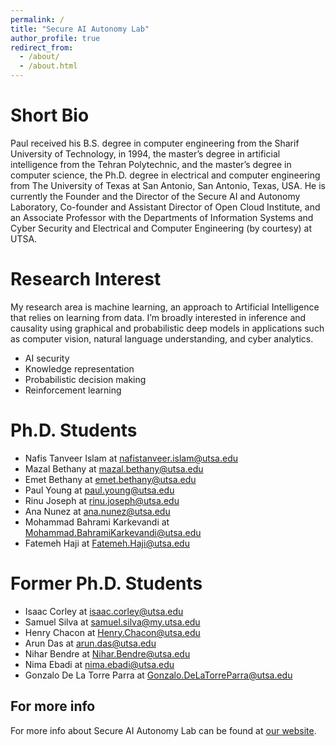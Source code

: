 ```yaml
---
permalink: /
title: "Secure AI Autonomy Lab"
author_profile: true
redirect_from: 
  - /about/
  - /about.html
---
```

Short Bio
=====
Paul received his B.S. degree in computer engineering from the Sharif University of Technology, in 1994, the master’s degree in artificial intelligence from the Tehran Polytechnic, and the master’s degree in computer science, the Ph.D. degree in electrical and computer engineering from The University of Texas at San Antonio, San Antonio, Texas, USA. He is currently the Founder and the Director of the Secure AI and Autonomy Laboratory, Co-founder and Assistant Director of Open Cloud Institute, and an Associate Professor with the Departments of Information Systems and Cyber Security and Electrical and Computer Engineering (by courtesy) at UTSA.

Research Interest
======
My research area is machine learning, an approach to Artificial Intelligence that relies on learning from data. I’m broadly interested in inference and causality using graphical and probabilistic deep models in applications such as computer vision, natural language understanding, and cyber analytics.
- AI security
- Knowledge representation
- Probabilistic decision making
- Reinforcement learning

Ph.D. Students
======
- Nafis Tanveer Islam at <span style="color:#52adc8">nafistanveer.islam@utsa.edu</span>
- Mazal Bethany at <span style="color:#52adc8">mazal.bethany@utsa.edu</span>
- Emet Bethany at <span style="color:#52adc8">emet.bethany@utsa.edu</span>
- Paul Young at <span style="color:#52adc8">paul.young@utsa.edu</span>
- Rinu Joseph at <span style="color:#52adc8">rinu.joseph@utsa.edu</span>
- Ana Nunez at <span style="color:#52adc8">ana.nunez@utsa.edu</span>
- Mohammad Bahrami Karkevandi at <span style="color:#52adc8">Mohammad.BahramiKarkevandi@utsa.edu</span>
- Fatemeh Haji at <span style="color:#52adc8">Fatemeh.Haji@utsa.edu</span>

Former Ph.D. Students
======
- Isaac Corley at <span style="color:#52adc8">isaac.corley@utsa.edu</span>
- Samuel Silva at <span style="color:#52adc8">samuel.silva@my.utsa.edu</span>
- Henry Chacon at <span style="color:#52adc8">Henry.Chacon@utsa.edu</span>
- Arun Das at <span style="color:#52adc8">arun.das@utsa.edu</span>
- Nihar Bendre at <span style="color:#52adc8">Nihar.Bendre@utsa.edu</span>
- Nima Ebadi at <span style="color:#52adc8">nima.ebadi@utsa.edu</span>
- Gonzalo De La Torre Parra at <span style="color:#52adc8">Gonzalo.DeLaTorreParra@utsa.edu</span>

For more info
------
For more info about Secure AI Autonomy Lab can be found at [our website](https://vohongthinh2011.github.io/PeymanNajafirad/).
